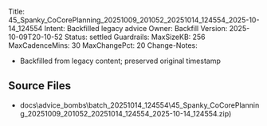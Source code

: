 Title: 45_Spanky_CoCorePlanning_20251009_201052_20251014_124554_2025-10-14_124554
Intent: Backfilled legacy advice
Owner: Backfill
Version: 2025-10-09T20-10-52
Status: settled
Guardrails:
  MaxSizeKB: 256
  MaxCadenceMins: 30
  MaxChangePct: 20
Change-Notes:
  - Backfilled from legacy content; preserved original timestamp

## Source Files
- docs\advice_bombs\batch_20251014_124554\45_Spanky_CoCorePlanning_20251009_201052_20251014_124554_2025-10-14_124554.zip)
